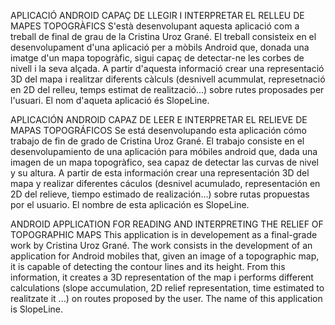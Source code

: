 
APLICACIÓ ANDROID CAPAÇ DE LLEGIR I INTERPRETAR EL RELLEU DE MAPES TOPOGRÀFICS
S'està desenvolupant aquesta aplicació com a treball de final de grau de la Cristina Uroz Grané. 
El treball consisteix en el desenvolupament d'una aplicació per a mòbils Android que, 
donada una imatge d'un mapa topogràfic, sigui capaç de detectar-ne les corbes de nivell 
i la seva alçada. A partir d'aquesta informació crear una representació 3D del mapa i 
realitzar diferents càlculs (desnivell acummulat, represetnació en 2D del relleu, temps 
estimat de realització...) sobre rutes proposades per l'usuari. 
El nom d'aqueta aplicació és SlopeLine.



APLICACIÓN ANDROID CAPAZ DE LEER E INTERPRETAR EL RELIEVE DE MAPAS TOPOGRÁFICOS 
Se está desenvolupando esta aplicación cómo trabajo de fin de grado de Cristina Uroz Grané.
El trabajo consiste en el desenvolupamiento de una aplicación para móbiles android que, 
dada una imagen de un mapa topogràfico, sea capaz de detectar las curvas de nivel y su 
altura. A partir de esta información crear una representación 3D del mapa y realizar 
diferentes cáculos (desnivel acumulado, representación en 2D del relieve, tiempo estimado 
de realización...) sobre rutas propuestas por el usuario. 
El nombre de esta aplicación es SlopeLine.



ANDROID APPLICATION FOR READING AND INTERPRETING THE RELIEF OF TOPOGRAPHIC MAPS
This application is in developement as a final-grade work by Cristina Uroz Grané.
The work consists in the development of an application for Android mobiles that,
given an image of a topographic map, it is capable of detecting the contour lines
and its height. From this information, it creates a 3D representation of the map i
performs different calculations (slope accumulation, 2D relief representation, time
estimated  to realitzate it ...) on routes proposed by the user.
The name of this application is SlopeLine.
